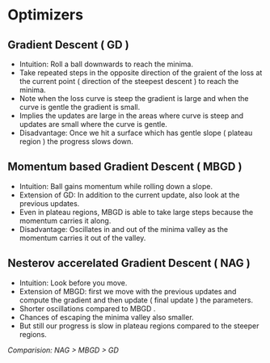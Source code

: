 # Optimizers

## Gradient Descent ( GD )
* Intuition: Roll a ball downwards to reach the minima.
* Take repeated steps in the opposite direction of the graient of the loss at the current point ( direction of the steepest descent ) to reach the minima.
* Note when the loss curve is steep the gradient is large and when the curve is gentle the gradient is small.
* Implies the updates are large in the areas where curve is steep and updates are small where the curve is gentle.
* Disadvantage: Once we hit a surface which has gentle slope ( plateau region ) the progress slows down.

## Momentum based Gradient Descent ( MBGD )
* Intuition: Ball gains momentum while rolling down a slope.
* Extension of GD: In addition to the current update, also look at the previous updates.
* Even in plateau regions, MBGD is able to take large steps because the momentum carries it along.
* Disadvantage: Oscillates in and out of the minima valley as the momentum carries it out of the valley.

## Nesterov accerelated Gradient Descent ( NAG )
* Intuition: Look before you move.
* Extension of MBGD: first we move with the previous updates and compute the gradient and then update ( final update ) the parameters.
* Shorter oscillations compared to MBGD .
* Chances of escaping the minima valley also smaller.
* But still our progress is slow in plateau regions compared to the steeper regions.

_Comparision: NAG > MBGD > GD_
